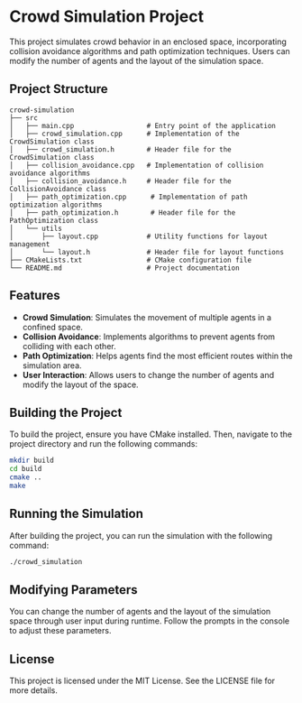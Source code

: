 # Crowd Simulation Project

This project simulates crowd behavior in an enclosed space, incorporating collision avoidance algorithms and path optimization techniques. Users can modify the number of agents and the layout of the simulation space.

## Project Structure

```
crowd-simulation
├── src
│   ├── main.cpp                  # Entry point of the application
│   ├── crowd_simulation.cpp      # Implementation of the CrowdSimulation class
│   ├── crowd_simulation.h        # Header file for the CrowdSimulation class
│   ├── collision_avoidance.cpp   # Implementation of collision avoidance algorithms
│   ├── collision_avoidance.h     # Header file for the CollisionAvoidance class
│   ├── path_optimization.cpp      # Implementation of path optimization algorithms
│   ├── path_optimization.h        # Header file for the PathOptimization class
│   └── utils
│       ├── layout.cpp            # Utility functions for layout management
│       └── layout.h              # Header file for layout functions
├── CMakeLists.txt                # CMake configuration file
└── README.md                     # Project documentation
```

## Features

- **Crowd Simulation**: Simulates the movement of multiple agents in a confined space.
- **Collision Avoidance**: Implements algorithms to prevent agents from colliding with each other.
- **Path Optimization**: Helps agents find the most efficient routes within the simulation area.
- **User Interaction**: Allows users to change the number of agents and modify the layout of the space.

## Building the Project

To build the project, ensure you have CMake installed. Then, navigate to the project directory and run the following commands:

```bash
mkdir build
cd build
cmake ..
make
```

## Running the Simulation

After building the project, you can run the simulation with the following command:

```bash
./crowd_simulation
```

## Modifying Parameters

You can change the number of agents and the layout of the simulation space through user input during runtime. Follow the prompts in the console to adjust these parameters.

## License

This project is licensed under the MIT License. See the LICENSE file for more details.